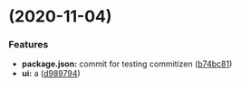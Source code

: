 #  (2020-11-04)


### Features

* **package.json:** commit for testing commitizen ([b74bc81](https://github.com/rocwong-cn/try-commitizen/commit/b74bc8102016aaf5ac342e7705abae1a268f8d27))
* **ui:** a ([d989794](https://github.com/rocwong-cn/try-commitizen/commit/d989794616981a325277680678326cdddb17a5b7))



